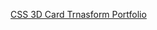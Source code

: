 [CSS 3D Card Trnasform Portfolio](https://kanyshaiosmonova.github.io/100daysofcode/Day-4/index.html)
